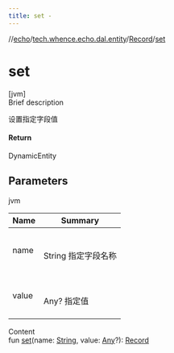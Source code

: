 ```yaml
---
title: set -
---
```

//[echo](../../index.md)/[tech.whence.echo.dal.entity](../index.md)/[Record](index.md)/[set](set.md)



# set  
[jvm]  
Brief description  


设置指定字段值



#### Return  


DynamicEntity



## Parameters  
  
jvm  
  
|  Name|  Summary| 
|---|---|
| name| <br><br>String 指定字段名称<br><br>
| value| <br><br>Any? 指定值<br><br>
  
  
Content  
fun [set](set.md)(name: [String](https://kotlinlang.org/api/latest/jvm/stdlib/kotlin/-string/index.html), value: [Any](https://kotlinlang.org/api/latest/jvm/stdlib/kotlin/-any/index.html)?): [Record](index.md)  



